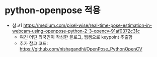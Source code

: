 # python-openpose 적용
- 참고1
https://medium.com/pixel-wise/real-time-pose-estimation-in-webcam-using-openpose-python-2-3-opencv-91af0372c31c
  - 여긴 어떤 외국인이 작성한 블로그, 웹캠으로 keypoint 추출함
  - 추가 참고 코드:
  https://github.com/nishagandhi/OpenPose_PythonOpenCV
  

